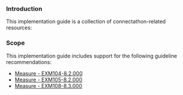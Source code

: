 ### Introduction

This implementation guide is a collection of connectathon-related resources:

### Scope

This implementation guide includes support for the following guideline recommendations:
* [Measure - EXM104-8.2.000](EXM104_8.1.000.html)
* [Measure - EXM105-8.2.000](EXM105_8.1.000.html)
* [Measure - EXM108-8.3.000](EXM108_8.2.000.html)
